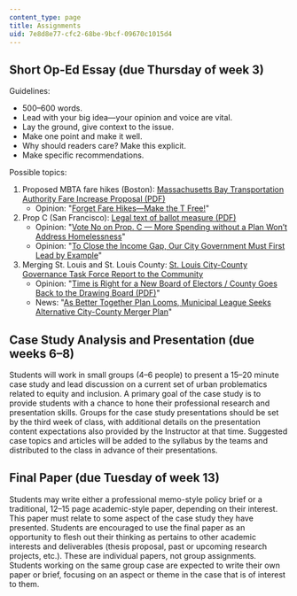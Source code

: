```yaml
---
content_type: page
title: Assignments
uid: 7e8d8e77-cfc2-68be-9bcf-09670c1015d4
---
```


Short Op-Ed Essay (due Thursday of week 3)
------------------------------------------

Guidelines:

*   500–600 words.
*   Lead with your big idea—your opinion and voice are vital.
*   Lay the ground, give context to the issue.
*   Make one point and make it well.
*   Why should readers care? Make this explicit.
*   Make specific recommendations.

Possible topics:

1.  Proposed MBTA fare hikes (Boston): [Massachusetts Bay Transportation Authority Fare Increase Proposal (PDF)](https://cdn.mbta.com/sites/default/files/fmcb-meeting-docs/2019/01-january/2019-01-28-fmcb-fare-proposal-original.pdf)
    *   Opinion: "[Forget Fare Hikes—Make the T Free!](https://www.bostonglobe.com/opinion/2019/01/31/opinion-michelle-forget-fare-hikes-make-free/vJpKVu6Rft2C4Esi50mB5M/story.html)" 
2.  Prop C (San Francisco): [Legal text of ballot measure (PDF)](https://sfelections.sfgov.org/sites/default/files/Documents/candidates/Nov%202018/LT_C.pdf)
    *   Opinion: "[Vote No on Prop. C — More Spending without a Plan Won’t Address Homelessness](https://www.sfchronicle.com/opinion/openforum/article/Vote-no-on-Prop-C-Taxing-business-to-help-13257616.php)" 
    *   Opinion: "[To Close the Income Gap, Our City Government Must First Lead by Example](http://www.sfexaminer.com/close-income-gap-city-government-must-first-lead-example/)"
3.  Merging St. Louis and St. Louis County: [St. Louis City-County Governance Task Force Report to the Community](https://drive.google.com/file/d/1bOFQ3HTYUzQwEjJsl2y-3bqB8VyeY8j-/view) 
    *   Opinion: "[Time is Right for a New Board of Electors / County Goes Back to the Drawing Board (PDF)](http://mediad.publicbroadcasting.net/p/kwmu/files/201901/post_dispatch_articles_from_hp______6.30.94-8.18.94.pdf)"
    *   News: "[As Better Together Plan Looms, Municipal League Seeks Alternative City-County Merger Plan](https://news.stlpublicradio.org/post/better-together-plan-looms-municipal-league-seeks-alternative-city-county-merger-plan#stream/0)"

Case Study Analysis and Presentation (due weeks 6–8)
----------------------------------------------------

Students will work in small groups (4–6 people) to present a 15–20 minute case study and lead discussion on a current set of urban problematics related to equity and inclusion. A primary goal of the case study is to provide students with a chance to hone their professional research and presentation skills. Groups for the case study presentations should be set by the third week of class, with additional details on the presentation content expectations also provided by the Instructor at that time. Suggested case topics and articles will be added to the syllabus by the teams and distributed to the class in advance of their presentations.

Final Paper (due Tuesday of week 13)
------------------------------------

Students may write either a professional memo-style policy brief or a traditional, 12–15 page academic-style paper, depending on their interest. This paper must relate to some aspect of the case study they have presented. Students are encouraged to use the final paper as an opportunity to flesh out their thinking as pertains to other academic interests and deliverables (thesis proposal, past or upcoming research projects, etc.). These are individual papers, not group assignments. Students working on the same group case are expected to write their own paper or brief, focusing on an aspect or theme in the case that is of interest to them.